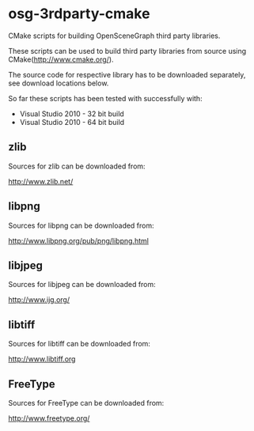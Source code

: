 osg-3rdparty-cmake
==================

CMake scripts for building OpenSceneGraph third party libraries.

These scripts can be used to build third party libraries from source using CMake(http://www.cmake.org/). 

The source code for respective library has to be downloaded separately, see download locations below.

So far these scripts has been tested with successfully with:

* Visual Studio 2010 - 32 bit build
* Visual Studio 2010 - 64 bit build


zlib
----
Sources for zlib can be downloaded from:

http://www.zlib.net/


libpng
------
Sources for libpng can be downloaded from:

http://www.libpng.org/pub/png/libpng.html


libjpeg
-------
Sources for libjpeg can be downloaded from:

http://www.ijg.org/


libtiff
-------
Sources for libtiff can be downloaded from:

http://www.libtiff.org


FreeType
--------
Sources for FreeType can be downloaded from:

http://www.freetype.org/